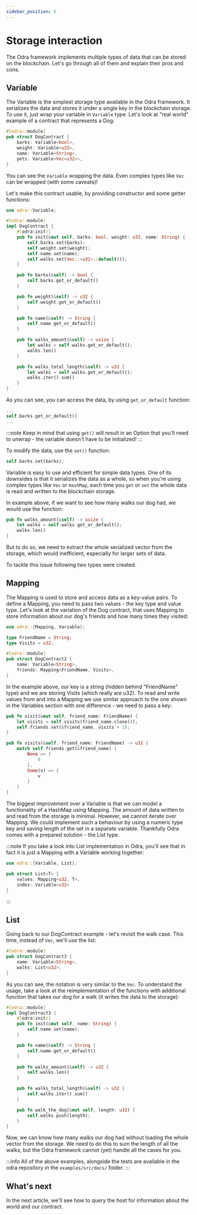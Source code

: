 ```yaml
---
sidebar_position: 5
---
```


# Storage interaction
The Odra framework implements multiple types of data that can be stored on the blockchain. Let's go
through all of them and explain their pros and cons.

## Variable
The Variable is the simplest storage type available in the Odra framework. It serializes the data and stores it under a single key in the blockchain storage. To use it, just wrap your
variable in `Variable` type. Let's look at "real world" example of a contract that represents a Dog:

```rust title="examples/src/docs/variable.rs"
#[odra::module]
pub struct DogContract {
    barks: Variable<bool>,
    weight: Variable<u32>,
    name: Variable<String>,
    pets: Variable<Vec<u32>>,
}
```

You can see the `Variable` wrapping the data. Even complex types like `Vec` can be wrapped (with some caveats)!

Let's make this contract usable, by providing constructor and some getter functions:

```rust title="examples/src/docs/variable.rs"
use odra::Variable;

#[odra::module]
impl DogContract {
    #[odra(init)]
    pub fn init(&mut self, barks: bool, weight: u32, name: String) {
        self.barks.set(barks);
        self.weight.set(weight);
        self.name.set(name);
        self.walks.set(Vec::<u32>::default());
    }

    pub fn barks(&self) -> bool {
        self.barks.get_or_default()
    }

    pub fn weight(&self) -> u32 {
        self.weight.get_or_default()
    }

    pub fn name(&self) -> String {
        self.name.get_or_default()
    }

    pub fn walks_amount(&self) -> usize {
        let walks = self.walks.get_or_default();
        walks.len()
    }

    pub fn walks_total_length(&self) -> u32 {
        let walks = self.walks.get_or_default();
        walks.iter().sum()
    }
}
```

As you can see, you can access the data, by using `get_or_default` function:

```rust title="examples/src/docs/variable.rs"
...
self.barks.get_or_default()
...
```

:::note
Keep in mind that using `get()` will result in an Option that you'll need to unwrap - the variable
doesn't have to be initialized!
:::

To modify the data, use the `set()` function:

```rust title="examples/src/docs/variable.rs"
self.barks.set(barks);
```

Variable is easy to use and efficient for simple data types. One of its downsides is that it
serializes the data as a whole, so when you're using complex types like `Vec` or `HashMap`,
each time you `get` or `set` the whole data is read and written to the blockchain storage.

In example above, if we want to see how many walks our dog had, we would use the function:
```rust title="examples/src/docs/variable.rs"
pub fn walks_amount(&self) -> usize {
    let walks = self.walks.get_or_default();
    walks.len()
}
```
But to do so, we need to extract the whole serialized vector from the storage, which would inefficient,
especially for larger sets of data.

To tackle this issue following two types were created.

## Mapping

The Mapping is used to store and access data as a key-value pairs. To define a Mapping, you need to
pass two values - the key type and value type. Let's look at the variation of the Dog contract, that
uses Mapping to store information about our dog's friends and how many times they visited:

```rust title="examples/src/docs/mapping.rs"
use odra::{Mapping, Variable};

type FriendName = String;
type Visits = u32;

#[odra::module]
pub struct DogContract2 {
    name: Variable<String>,
    friends: Mapping<FriendName, Visits>,
}
```

In the example above, our key is a string (hidden behind "FriendName" type) and we are storing Visits
(which really are u32). To read and write values from and into a Mapping we use similar approach
to the one shown in the Variables section with one difference - we need to pass a key:

```rust title="examples/src/docs/mapping.rs"
pub fn visit(&mut self, friend_name: FriendName) {
    let visits = self.visits(friend_name.clone());
    self.friends.set(&friend_name, visits + 1);
}

pub fn visits(&self, friend_name: FriendName) -> u32 {
    match self.friends.get(&friend_name) {
        None => {
            0
        },
        Some(v) => {
            v
        }
    }
}
```

The biggest improvement over a Variable is that we can model a functionality of a HashMap using Mapping.
The amount of data written to and read from the storage is minimal. However, we cannot iterate over Mapping.
We could implement such a behaviour by using a numeric type key and saving length of the set in a
separate variable. Thankfully Odra comes with a prepared solution - the List type.

:::note
If you take a look into List implementation in Odra, you'll see that in fact it is just a Mapping with
a Variable working together:

```rust title="core/src/list.rs"
use odra::{Variable, List};

pub struct List<T> {
    values: Mapping<u32, T>,
    index: Variable<u32>
}
```
:::

## List
Going back to our DogContract example - let's revisit the walk case. This time, instead of `Vec`,
we'll use the list:

```rust title="examples/src/docs/list.rs"
#[odra::module]
pub struct DogContract3 {
    name: Variable<String>,
    walks: List<u32>,
}
```

As you can see, the notation is very similar to the `Vec`. To understand the usage, take a look
at the reimplementation of the functions with additional function that takes our dog for a walk
(it writes the data to the storage):

```rust title="examples/src/docs/list.rs"
#[odra::module]
impl DogContract3 {
    #[odra(init)]
    pub fn init(&mut self, name: String) {
        self.name.set(name);
    }

    pub fn name(&self) -> String {
        self.name.get_or_default()
    }

    pub fn walks_amount(&self) -> u32 {
        self.walks.len()
    }

    pub fn walks_total_length(&self) -> u32 {
        self.walks.iter().sum()
    }

    pub fn walk_the_dog(&mut self, length: u32) {
        self.walks.push(length);
    }
}
```

Now, we can know how many walks our dog had without loading the whole vector from the storage.
We need to do this to sum the length of all the walks, but the Odra framework cannot (yet) handle all
the cases for you.

:::info
All of the above examples, alongside the tests are available in the odra repository in the `examples/src/docs/` folder.
:::

## What's next
In the next article, we'll see how to query the host for information about the world and our contract.